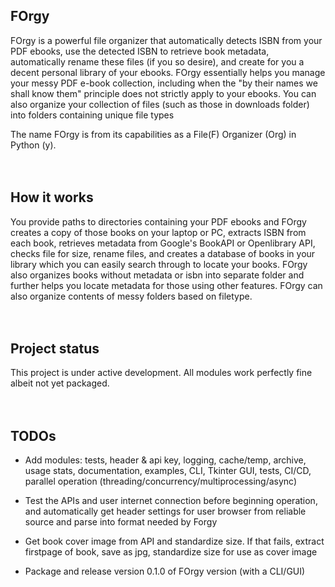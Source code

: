 ## FOrgy
FOrgy is a powerful file organizer that automatically detects ISBN from your PDF ebooks, use the detected ISBN to retrieve book metadata, automatically rename these files (if you so desire), and create for you a decent personal  library of your ebooks. FOrgy essentially helps you manage your messy PDF e-book collection, including when the "by their names we shall know them" principle does not strictly apply to your ebooks. You can also organize your collection of files (such as those in downloads folder) into folders containing unique file types

The name FOrgy is from its capabilities as a File(F) Organizer (Org) in Python (y).
<br/>
<br/>
<br/>
    
## How it works
You provide paths to directories containing your PDF ebooks and FOrgy creates a copy of those books on your laptop or PC, extracts ISBN from each book, retrieves metadata from Google's BookAPI or Openlibrary API, checks file for size, rename files, and creates a database of books in your library which you can easily search through to locate your books. FOrgy also organizes books without metadata or isbn into separate folder and further helps you locate metadata for those using other features. FOrgy can also organize contents of messy folders based on filetype. 
<br/>
<br/>
<br/>


## Project status
This project is under active development. All modules work perfectly fine albeit not yet packaged.
<br/>
<br/>
<br/>

## TODOs

- Add modules: tests, header & api key, logging, cache/temp, archive, usage   stats, documentation, examples,
  CLI, Tkinter GUI, tests, CI/CD, parallel operation (threading/concurrency/multiprocessing/async)

- Test the APIs and user internet connection before beginning operation, and automatically get header
  settings for user browser from reliable source and parse into format needed by Forgy

- Get book cover image from API and standardize size. If that fails, extract firstpage of book,
  save as jpg, standardize size for use as cover image

- Package and release version 0.1.0 of FOrgy version (with a CLI/GUI)